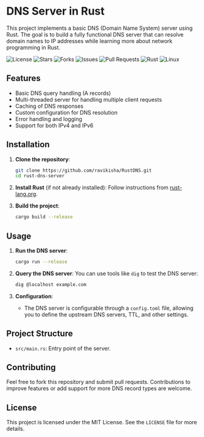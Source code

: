 # DNS Server in Rust

This project implements a basic DNS (Domain Name System) server using Rust. The goal is to build a fully functional DNS server that can resolve domain names to IP addresses while learning more about network programming in Rust.

<img src="https://img.shields.io/github/license/ravikisha/RustDNS" alt="License" />
<img src="https://img.shields.io/github/stars/ravikisha/RustDNS" alt="Stars" />
<img src="https://img.shields.io/github/forks/ravikisha/RustDNS" alt="Forks" />
<img src="https://img.shields.io/github/issues/ravikisha/RustDNS" alt="Issues" />
<img src="https://img.shields.io/github/issues-pr/ravikisha/RustDNS" alt="Pull Requests" />
<img src="https://img.shields.io/badge/Rust-000000?style=for-the-badge&logo=rust&logoColor=white" alt="Rust" />
<img src="https://img.shields.io/badge/OS-Linux-000000?style=for-the-badge&logo=linux&logoColor=white" alt="Linux" />

## Features

- Basic DNS query handling (A records)
- Multi-threaded server for handling multiple client requests
- Caching of DNS responses
- Custom configuration for DNS resolution
- Error handling and logging
- Support for both IPv4 and IPv6

## Installation

1. **Clone the repository**:
   ```bash
   git clone https://github.com/ravikisha/RustDNS.git
   cd rust-dns-server
   ```

2. **Install Rust** (if not already installed):
   Follow instructions from [rust-lang.org](https://www.rust-lang.org/tools/install).

3. **Build the project**:
   ```bash
   cargo build --release
   ```

## Usage

1. **Run the DNS server**:
   ```bash
   cargo run --release
   ```

2. **Query the DNS server**:
   You can use tools like `dig` to test the DNS server:
   ```bash
   dig @localhost example.com
   ```

3. **Configuration**:
   - The DNS server is configurable through a `config.toml` file, allowing you to define the upstream DNS servers, TTL, and other settings.

## Project Structure

- `src/main.rs`: Entry point of the server.

## Contributing

Feel free to fork this repository and submit pull requests. Contributions to improve features or add support for more DNS record types are welcome.

## License

This project is licensed under the MIT License. See the `LICENSE` file for more details.
